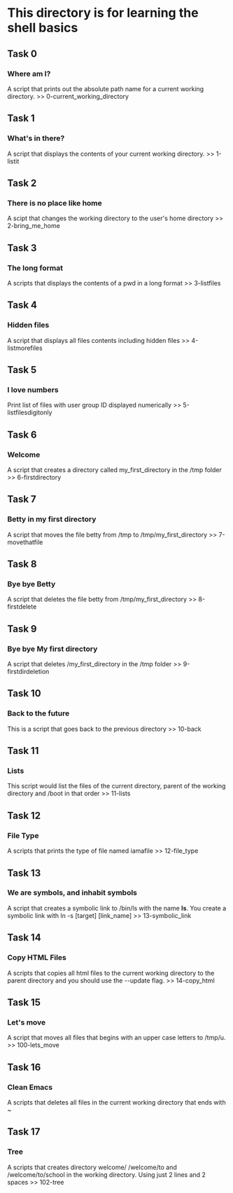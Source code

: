 # This directory is for learning the shell basics

## Task 0
### Where am I?
A script that prints out the absolute path name for a current working directory.  >> 0-current_working_directory

## Task 1
### What's in there?
A script that displays the contents of your current working directory. >> 1-listit

## Task 2
### There is no place like home
A scipt that changes the working directory to the user's home directory >> 2-bring_me_home

## Task 3
### The long format
A scripts that displays the contents of a pwd in a long format >> 3-listfiles

## Task 4
### Hidden files
A script that displays all files contents including hidden files >> 4-listmorefiles


## Task 5
### I love numbers
Print list of files with user group ID displayed numerically >> 5-listfilesdigitonly

## Task 6
### Welcome
A script that creates a directory called my_first_directory in the /tmp folder >> 6-firstdirectory

## Task 7
### Betty in my first directory
A script that moves the file betty from /tmp to /tmp/my_first_directory >> 7-movethatfile

## Task 8
### Bye bye Betty
A script that deletes the file betty from /tmp/my_first_directory >> 8-firstdelete

## Task 9
### Bye bye My first directory
A script that deletes /my_first_directory in the /tmp folder >> 9-firstdirdeletion

## Task 10
### Back to the future
This is a script that goes back to the previous directory >> 10-back

## Task 11
### Lists
This script would list the files of the current directory, parent of the working directory and /boot in that order >> 11-lists

## Task 12
### File Type
A scripts that prints the type of file named iamafile >> 12-file_type

## Task 13
### We are symbols, and inhabit symbols
A script that creates a symbolic link to /bin/ls with the name __ls__. You create a symbolic link with ln -s [target] [link_name] >> 13-symbolic_link

## Task 14
### Copy HTML Files
A scripts that copies all html files to the current working directory to the parent directory and you should use the --update flag. >> 14-copy_html

## Task 15
### Let's move
A script that moves all files that begins with an upper case letters to /tmp/u. >> 100-lets_move

## Task 16
### Clean Emacs
A scripts that deletes all files in the current working directory that ends with ~

## Task 17
### Tree
A scripts that creates directory welcome/ /welcome/to and /welcome/to/school in the working directory. Using just 2 lines and 2 spaces >> 102-tree
